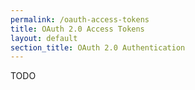 ```yaml
---
permalink: /oauth-access-tokens
title: OAuth 2.0 Access Tokens
layout: default
section_title: OAuth 2.0 Authentication
---
```


TODO